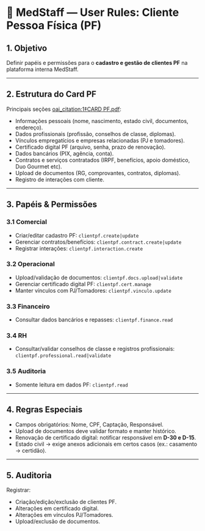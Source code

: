 # 👤 MedStaff — User Rules: Cliente Pessoa Física (PF)

## 1. Objetivo
Definir papéis e permissões para o **cadastro e gestão de clientes PF** na plataforma interna MedStaff.

---

## 2. Estrutura do Card PF
Principais seções [oai_citation:1‡CARD PF.pdf](sediment://file_000000007f9461f7b0be1dc1469e46ef):

- Informações pessoais (nome, nascimento, estado civil, documentos, endereço).
- Dados profissionais (profissão, conselhos de classe, diplomas).
- Vínculos empregatícios e empresas relacionadas (PJ e tomadores).
- Certificado digital PF (arquivo, senha, prazo de renovação).
- Dados bancários (PIX, agência, conta).
- Contratos e serviços contratados (IRPF, benefícios, apoio doméstico, Duo Gourmet etc).
- Upload de documentos (RG, comprovantes, contratos, diplomas).
- Registro de interações com cliente.

---

## 3. Papéis & Permissões

### 3.1 Comercial
- Criar/editar cadastro PF: `clientpf.create|update`
- Gerenciar contratos/benefícios: `clientpf.contract.create|update`
- Registrar interações: `clientpf.interaction.create`

### 3.2 Operacional
- Upload/validação de documentos: `clientpf.docs.upload|validate`
- Gerenciar certificado digital PF: `clientpf.cert.manage`
- Manter vínculos com PJ/Tomadores: `clientpf.vinculo.update`

### 3.3 Financeiro
- Consultar dados bancários e repasses: `clientpf.finance.read`

### 3.4 RH
- Consultar/validar conselhos de classe e registros profissionais: `clientpf.professional.read|validate`

### 3.5 Auditoria
- Somente leitura em dados PF: `clientpf.read`

---

## 4. Regras Especiais
- Campos obrigatórios: Nome, CPF, Captação, Responsável.
- Upload de documentos deve validar formato e manter histórico.
- Renovação de certificado digital: notificar responsável em **D-30 e D-15**.
- Estado civil → exige anexos adicionais em certos casos (ex.: casamento → certidão).

---

## 5. Auditoria
Registrar:
- Criação/edição/exclusão de clientes PF.
- Alterações em certificado digital.
- Alterações em vínculos PJ/Tomadores.
- Upload/exclusão de documentos.